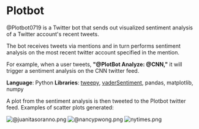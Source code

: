 # Plotbot

@Plotbot0719 is a Twitter bot that sends out visualized sentiment analysis of a Twitter account's recent tweets.

The bot receives tweets via mentions and in turn performs sentiment analysis on the most recent twitter account specified in the mention.

For example, when a user tweets, **"@PlotBot Analyze: @CNN,"** it will trigger a sentiment analysis on the CNN twitter feed.

**Language**: Python
**Libraries**: [tweepy](http://www.tweepy.org/), [vaderSentiment](https://github.com/cjhutto/vaderSentiment), pandas, matplotlib, numpy

A plot from the sentiment analysis is then tweeted to the Plotbot twitter feed. Examples of scatter plots generated:

![@juanitasoranno.png](Images/@juanitasoranno.png)
![@nancypwong.png](Images/@nancypwong.png)
![nytimes.png](Images/nytimes.png)
